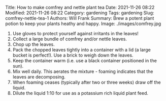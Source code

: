 Title: How to make comfrey and nettle plant tea
Date: 2021-11-26 08:22
Modified: 2021-11-26 08:22
Category: gardening
Tags: gardening
Slug: comfrey-nettle-tea-1
Authors: Will Frank
Summary: Brew a potent plant potion to keep your plants heathy and happy.
Image: ./images/comfrey.jpg

1. Use gloves to protect yourself against irritants in the leaves!
2. Collect a large bundle of comfrey and/or nettle leaves.
3. Chop up the leaves.
4. Pack the chopped leaves tightly into a container with a lid (a large bucket
is perfect!). Use a brick to weigh down the leaves.
5. Keep the container warm (i.e. use a black container positioned in the sun).
6. Mix well daily. This aerates the mixture - foaming indicates that the leaves
are decomposing.
7. When foaming ceases (typically after two or three weeks) draw off the liquid.
8. Dilute the liquid 1:10 for use as a potassium rich liquid plant feed.